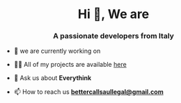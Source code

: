 <h1 align="center">Hi 👋, We are </h1>
<h3 align="center">A passionate developers from Italy</h3>

- 🔭 we are currently working on 

- 👨‍💻 All of my projects are available [here](https://github.com/orgs/bettercallsaullegal/repositories)

- 💬 Ask us about **Everythink**

- 📫 How to reach us **bettercallsaullegal@gmail.com**
